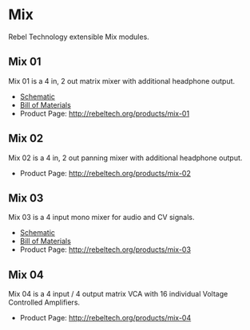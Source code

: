 # Mix
Rebel Technology extensible Mix modules.

## Mix 01
Mix 01 is a 4 in, 2 out matrix mixer with additional headphone output.
* [Schematic](hardware/LinearMixerRev04-schematic.pdf)
* [Bill of Materials](hardware/LinearMixerRev04-BOM.pdf)
* Product Page: http://rebeltech.org/products/mix-01

## Mix 02
Mix 02 is a 4 in, 2 out panning mixer with additional headphone output.
* Product Page: http://rebeltech.org/products/mix-02

## Mix 03
Mix 03 is a 4 input mono mixer for audio and CV signals.
* [Schematic](hardware/MonoMixerRev02-schematic.pdf)
* [Bill of Materials](hardware/MonoMixerRev02-BOM.pdf)
* Product Page: http://rebeltech.org/products/mix-03

## Mix 04
Mix 04 is a 4 input / 4 output matrix VCA with 16 individual Voltage Controlled Amplifiers.
* Product Page: http://rebeltech.org/products/mix-04
